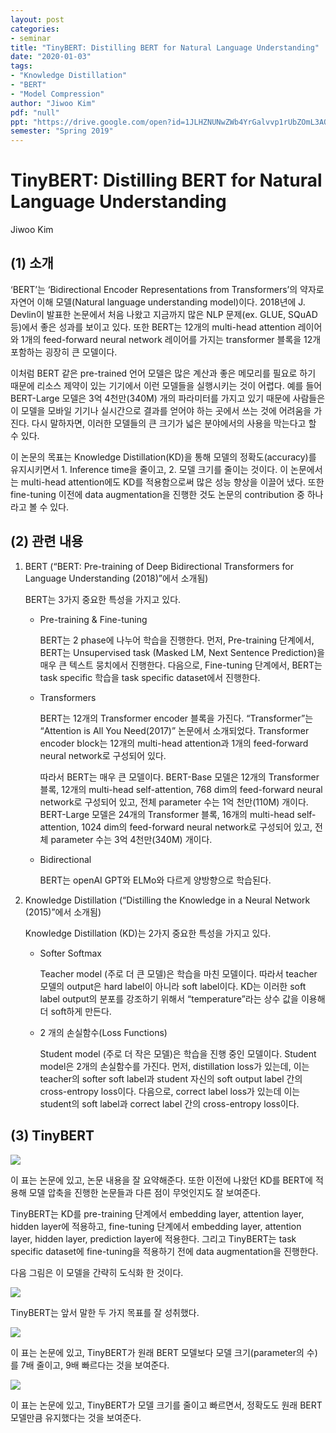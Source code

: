 ```yaml
---
layout: post
categories:
- seminar
title: "TinyBERT: Distilling BERT for Natural Language Understanding"
date: "2020-01-03"
tags:
- "Knowledge Distillation"
- "BERT"
- "Model Compression"
author: "Jiwoo Kim"
pdf: "null"
ppt: "https://drive.google.com/open?id=1JLHZNUNwZWb4YrGalvvp1rUbZOmL3AQA"
semester: "Spring 2019"
---
```


# TinyBERT: Distilling BERT for Natural Language Understanding

Jiwoo Kim

## (1) 소개

 ‘BERT’는 ‘Bidirectional Encoder Representations from Transformers’의 약자로 자연어 이해 모델(Natural language understanding model)이다. 2018년에 J. Devlin이 발표한 논문에서 처음 나왔고 지금까지 많은 NLP 문제(ex. GLUE, SQuAD 등)에서 좋은 성과를 보이고 있다. 또한 BERT는 12개의 multi-head attention 레이어와 1개의 feed-forward neural network 레이어를 가지는 transformer 블록을 12개 포함하는 굉장히 큰 모델이다.

이처럼 BERT 같은 pre-trained 언어 모델은 많은 계산과 좋은 메모리를 필요로 하기 때문에 리소스 제약이 있는 기기에서 이런 모델들을 실행시키는 것이 어렵다. 예를 들어 BERT-Large 모델은 3억 4천만(340M) 개의 파라미터를 가지고 있기 때문에 사람들은 이 모델을 모바일 기기나 실시간으로 결과를 얻어야 하는 곳에서 쓰는 것에 어려움을 가진다. 다시 말하자면, 이러한 모델들의 큰 크기가 넓은 분야에서의 사용을 막는다고 할 수 있다.

 이 논문의 목표는 Knowledge Distillation(KD)을 통해 모델의 정확도(accuracy)를 유지시키면서 1. Inference time을 줄이고, 2. 모델 크기를 줄이는 것이다. 이 논문에서는 multi-head attention에도 KD를 적용함으로써 많은 성능 향상을 이끌어 냈다. 또한 fine-tuning 이전에 data augmentation을 진행한 것도 논문의 contribution 중 하나라고 볼 수 있다.

## (2) 관련 내용

1) BERT (“BERT: Pre-training of Deep Bidirectional Transformers for Language Understanding (2018)”에서 소개됨)
   
    BERT는 3가지 중요한 특성을 가지고 있다.

   * Pre-training & Fine-tuning

        BERT는 2 phase에 나누어 학습을 진행한다. 먼저, Pre-training 단계에서, BERT는 Unsupervised task (Masked LM, Next Sentence Prediction)을 매우 큰 텍스트 뭉치에서 진행한다. 다음으로, Fine-tuning 단계에서, BERT는 task specific 학습을 task specific dataset에서 진행한다.
   * Transformers

        BERT는 12개의 Transformer encoder 블록을 가진다. “Transformer”는 “Attention is All You Need(2017)” 논문에서 소개되었다. Transformer encoder block는 12개의 multi-head attention과 1개의 feed-forward neural network로 구성되어 있다.

        따라서 BERT는 매우 큰 모델이다. BERT-Base 모델은 12개의 Transformer 블록, 12개의 multi-head self-attention, 768 dim의 feed-forward neural network로 구성되어 있고, 전체 parameter 수는 1억 천만(110M) 개이다. BERT-Large 모델은 24개의 Transformer 블록, 16개의 multi-head self-attention, 1024 dim의 feed-forward neural network로 구성되어 있고, 전체 parameter 수는 3억 4천만(340M) 개이다.

    * Bidirectional

	    BERT는 openAI GPT와 ELMo와 다르게 양방향으로 학습된다.

2) Knowledge Distillation (“Distilling the Knowledge in a Neural Network (2015)”에서 소개됨)

    Knowledge Distillation (KD)는 2가지 중요한 특성을 가지고 있다. 

    * Softer Softmax
    
        Teacher model (주로 더 큰 모델)은 학습을 마친 모델이다. 따라서 teacher 모델의 output은 hard label이 아니라 soft label이다. KD는 이러한 soft label output의 분포를 강조하기 위해서 “temperature”라는 상수 값을 이용해 더 soft하게 만든다.

    * 2 개의 손실함수(Loss Functions)
  
        Student model (주로 더 작은 모델)은 학습을 진행 중인 모델이다. Student model은 2개의 손실함수를 가진다. 먼저, distillation loss가 있는데, 이는 teacher의 softer soft label과 student 자신의 soft output label 간의 cross-entropy loss이다. 다음으로, correct label loss가 있는데 이는 student의 soft label과 correct label 간의 cross-entropy loss이다.

## (3) TinyBERT

<img src="https://github.com/JiwooKimAR/DIALabPostImg/blob/master/20200103_1.jpg?raw=true">

이 표는 논문에 있고, 논문 내용을 잘 요약해준다. 또한 이전에 나왔던 KD를 BERT에 적용해 모델 압축을 진행한 논문들과 다른 점이 무엇인지도 잘 보여준다.

TinyBERT는 KD를 pre-training 단계에서 embedding layer, attention layer, hidden layer에 적용하고, fine-tuning 단계에서 embedding layer, attention layer, hidden layer, prediction layer에 적용한다. 그리고 TinyBERT는 task specific dataset에 fine-tuning을 적용하기 전에 data augmentation을 진행한다.

다음 그림은 이 모델을 간략히 도식화 한 것이다.

<img src="https://github.com/JiwooKimAR/DIALabPostImg/blob/master/20200103_2.jpg?raw=true">

 TinyBERT는 앞서 말한 두 가지 목표를 잘 성취했다.

<img src="https://github.com/JiwooKimAR/DIALabPostImg/blob/master/20200103_3.jpg?raw=true"> 

이 표는 논문에 있고, TinyBERT가 원래 BERT 모델보다 모델 크기(parameter의 수)를 7배 줄이고, 9배 빠르다는 것을 보여준다.

<img src="https://github.com/JiwooKimAR/DIALabPostImg/blob/master/20200103_4.jpg?raw=true">

이 표는 논문에 있고, TinyBERT가 모델 크기를 줄이고 빠르면서, 정확도도 원래 BERT 모델만큼 유지했다는 것을 보여준다.

